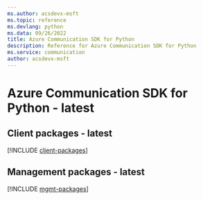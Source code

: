 ```yaml
---
ms.author: acsdevx-msft
ms.topic: reference
ms.devlang: python
ms.data: 09/26/2022
title: Azure Communication SDK for Python
description: Reference for Azure Communication SDK for Python
ms.service: communication
author: acsdevx-msft
---
```

# Azure Communication SDK for Python - latest

## Client packages - latest
[!INCLUDE [client-packages](communication-client-index.md)]
## Management packages - latest
[!INCLUDE [mgmt-packages](communication-mgmt-index.md)]